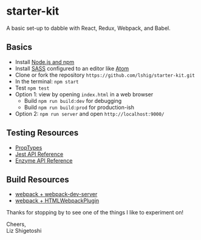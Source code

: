 # starter-kit

A basic set-up to dabble with React, Redux, Webpack, and Babel.

## Basics
- Install [Node.js and npm](https://nodejs.org/en/)
- Install [SASS](http://sass-lang.com/) configured to an editor like [Atom](https://atom.io/)
- Clone or fork the repository `https://github.com/lshig/starter-kit.git`
- In the terminal: `npm start`
- Test `npm test`
- Option 1: view by opening `index.html` in a web browser
  - Build `npm run build:dev` for debugging
  - Build `npm run build:prod` for production-ish
- Option 2: `npm run server` and open `http://localhost:9000/`

## Testing Resources
- [PropTypes](https://www.npmjs.com/package/prop-types)
- [Jest API Reference](https://facebook.github.io/jest/docs/api.html)
- [Enzyme API Reference](http://airbnb.io/enzyme/docs/api/index.html)

## Build Resources
- [webpack + webpack-dev-server](https://webpack.js.org/configuration/dev-server/#devserver)
- [webpack + HTMLWebpackPlugin](https://webpack.js.org/plugins/html-webpack-plugin/)

Thanks for stopping by to see one of the things I like to experiment on!

Cheers,<br>
Liz Shigetoshi
